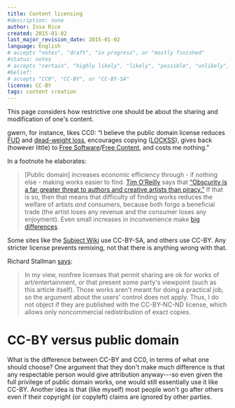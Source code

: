 ```yaml
---
title: Content licensing
#description: none
author: Issa Rice
created: 2015-01-02
last_major_revision_date: 2015-01-02
language: English
# accepts "notes", "draft", "in progress", or "mostly finished"
#status: notes
# accepts "certain", "highly likely", "likely", "possible", "unlikely", "highly unlikely", "remote", "impossible", "log", "emotional", or "fiction"
#belief: 
# accepts "CC0", "CC-BY", or "CC-BY-SA"
license: CC-BY
tags: content creation
---
```



This page considers how restrictive one should be about the sharing
and modification of one's content.

gwern, for instance, likes CC0: “I believe the public domain license
reduces [FUD](http://en.wikipedia.org/wiki/FUD "Wikipedia: FUD") and
[dead-weight loss](http://en.wikipedia.org/wiki/dead-weight%20loss "Wikipedia: dead-weight loss"), encourages copying
([LOCKSS](http://en.wikipedia.org/wiki/LOCKSS "Wikipedia: LOCKSS")),
gives back (however little) to [Free
Software](http://en.wikipedia.org/wiki/Free%20Software "Wikipedia: Free
Software")/[Free Content](http://en.wikipedia.org/wiki/Free%20Content "Wikipedia: Free Content"), and costs me nothing.”

In a footnote he elaborates:

> \[Public domain\] increases economic efficiency through - if nothing else - making
> works easier to find. [Tim
> O’Reilly](http://en.wikipedia.org/wiki/Tim%20O%27Reilly "Wikipedia: Tim O’Reilly")
> says that [“Obscurity is a far greater threat to authors and creative
> artists than piracy.”](http://openp2p.com/lpt/a/3015) If that is so,
> then that means that difficulty of finding works reduces the welfare of
> artists *and* consumers, because both forgo a beneficial trade (the
> artist loses any revenue and the consumer loses any enjoyment). Even
> small increases in inconvenience make [big
> differences](http://www.gwern.net/In%20Defense%20Of%20Inclusionism#new-regimes).

Some sites like the [Subject Wiki](http://subwiki.org/wiki/Main_Page) use CC-BY-SA, and others use CC-BY.
Any stricter license prevents remixing, not that there is anything wrong with that.

Richard Stallman [says](https://stallman.org/articles/online-education.html):

> In my view, nonfree licenses that permit sharing are ok for works of
> art/entertainment, or that present some party's viewpoint (such as this
> article itself). Those works aren't meant for doing a practical job, so
> the argument about the users' control does not apply. Thus, I do not
> object if they are published with the CC-BY-NC-ND license, which allows
> only noncommercial redistribution of exact copies.

# CC-BY versus public domain

What is the difference between CC-BY and CC0, in terms of what one should choose?
One argument that they don't make much difference is that any respectable person would give attribution anyway---so even given the full privilege of public domain works, one would still essentially use it like CC-BY.
Another idea is that (like myself) most people won't go after others even if their copyright (or copyleft) claims are ignored by other parties.
